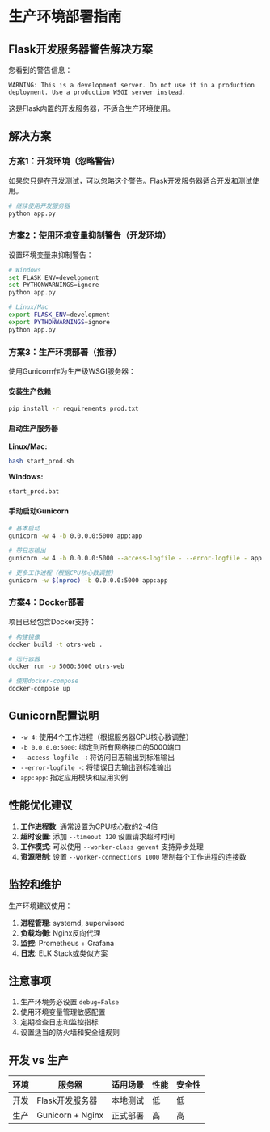 # 生产环境部署指南

## Flask开发服务器警告解决方案

您看到的警告信息：
```
WARNING: This is a development server. Do not use it in a production deployment. Use a production WSGI server instead.
```

这是Flask内置的开发服务器，不适合生产环境使用。

## 解决方案

### 方案1：开发环境（忽略警告）

如果您只是在开发测试，可以忽略这个警告。Flask开发服务器适合开发和测试使用。

```bash
# 继续使用开发服务器
python app.py
```

### 方案2：使用环境变量抑制警告（开发环境）

设置环境变量来抑制警告：

```bash
# Windows
set FLASK_ENV=development
set PYTHONWARNINGS=ignore
python app.py

# Linux/Mac
export FLASK_ENV=development
export PYTHONWARNINGS=ignore
python app.py
```

### 方案3：生产环境部署（推荐）

使用Gunicorn作为生产级WSGI服务器：

#### 安装生产依赖

```bash
pip install -r requirements_prod.txt
```

#### 启动生产服务器

**Linux/Mac:**
```bash
bash start_prod.sh
```

**Windows:**
```cmd
start_prod.bat
```

#### 手动启动Gunicorn

```bash
# 基本启动
gunicorn -w 4 -b 0.0.0.0:5000 app:app

# 带日志输出
gunicorn -w 4 -b 0.0.0.0:5000 --access-logfile - --error-logfile - app:app

# 更多工作进程（根据CPU核心数调整）
gunicorn -w $(nproc) -b 0.0.0.0:5000 app:app
```

### 方案4：Docker部署

项目已经包含Docker支持：

```bash
# 构建镜像
docker build -t otrs-web .

# 运行容器
docker run -p 5000:5000 otrs-web

# 使用docker-compose
docker-compose up
```

## Gunicorn配置说明

- `-w 4`: 使用4个工作进程（根据服务器CPU核心数调整）
- `-b 0.0.0.0:5000`: 绑定到所有网络接口的5000端口
- `--access-logfile -`: 将访问日志输出到标准输出
- `--error-logfile -`: 将错误日志输出到标准输出
- `app:app`: 指定应用模块和应用实例

## 性能优化建议

1. **工作进程数**: 通常设置为CPU核心数的2-4倍
2. **超时设置**: 添加 `--timeout 120` 设置请求超时时间
3. **工作模式**: 可以使用 `--worker-class gevent` 支持异步处理
4. **资源限制**: 设置 `--worker-connections 1000` 限制每个工作进程的连接数

## 监控和维护

生产环境建议使用：

1. **进程管理**: systemd, supervisord
2. **负载均衡**: Nginx反向代理
3. **监控**: Prometheus + Grafana
4. **日志**: ELK Stack或类似方案

## 注意事项

1. 生产环境务必设置 `debug=False`
2. 使用环境变量管理敏感配置
3. 定期检查日志和监控指标
4. 设置适当的防火墙和安全组规则

## 开发 vs 生产

| 环境 | 服务器 | 适用场景 | 性能 | 安全性 |
|------|--------|----------|------|--------|
| 开发 | Flask开发服务器 | 本地测试 | 低 | 低 |
| 生产 | Gunicorn + Nginx | 正式部署 | 高 | 高 |
